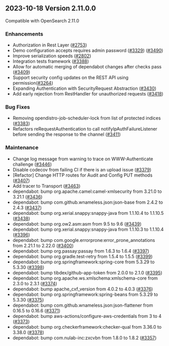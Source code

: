 ## 2023-10-18 Version 2.11.0.0

Compatible with OpenSearch 2.11.0

### Enhancements
* Authorization in Rest Layer ([#2753](https://github.com/opensearch-project/security/pull/2753))
* Demo configuration accepts requires admin password ([#3329](https://github.com/opensearch-project/security/pull/3329)) ([#3490](https://github.com/opensearch-project/security/pull/3490))
* Improve serialization speeds ([#2802](https://github.com/opensearch-project/security/pull/2802))
* Integration tests framework ([#3388](https://github.com/opensearch-project/security/pull/3388))
* Allow for automatic merging of dependabot changes after checks pass ([#3409](https://github.com/opensearch-project/security/pull/3409))
* Support security config updates on the REST API using permission([#3264](https://github.com/opensearch-project/security/pull/3264))
* Expanding Authentication with SecurityRequest Abstraction ([#3430](https://github.com/opensearch-project/security/pull/3430))
* Add early rejection from RestHandler for unauthorized requests ([#3418](https://github.com/opensearch-project/security/pull/3418))

### Bug Fixes
* Removing opendistro-job-scheduler-lock from list of protected indices ([#3383](https://github.com/opensearch-project/security/pull/3383))
* Refactors reRequestAuthentication to call notifyIpAuthFailureListener before sending the response to the channel ([#3411](https://github.com/opensearch-project/security/pull/3411))

### Maintenance
* Change log message from warning to trace on WWW-Authenticate challenge ([#3446](https://github.com/opensearch-project/security/pull/3446))
* Disable codecov from failing CI if there is an upload issue ([#3379](https://github.com/opensearch-project/security/pull/3379))
* [Refactor] Change HTTP routes for Audit and Config PUT methods   ([#3407](https://github.com/opensearch-project/security/pull/3407))
* Add tracer to Transport ([#3463](https://github.com/opensearch-project/security/pull/3463))
* dependabot: bump org.apache.camel:camel-xmlsecurity from 3.21.0 to 3.21.1 ([#3436](https://github.com/opensearch-project/security/pull/3436))
* dependabot: bump com.github.wnameless.json:json-base from 2.4.2 to 2.4.3 ([#3437](https://github.com/opensearch-project/security/pull/3437))
* dependabot: bump org.xerial.snappy:snappy-java from 1.1.10.4 to 1.1.10.5 ([#3438](https://github.com/opensearch-project/security/pull/3438))
* dependabot: bump org.ow2.asm:asm from 9.5 to 9.6 ([#3439](https://github.com/opensearch-project/security/pull/3439))
* dependabot: bump org.xerial.snappy:snappy-java from 1.1.10.3 to 1.1.10.4 ([#3396](https://github.com/opensearch-project/security/pull/3396))
* dependabot: bump com.google.errorprone:error_prone_annotations from 2.21.1 to 2.22.0 ([#3400](https://github.com/opensearch-project/security/pull/3400))
* dependabot: bump org.passay:passay from 1.6.3 to 1.6.4 ([#3397](https://github.com/opensearch-project/security/pull/3397))
* dependabot: bump org.gradle.test-retry from 1.5.4 to 1.5.5 ([#3399](https://github.com/opensearch-project/security/pull/3399))
* dependabot: bump org.springframework:spring-core from 5.3.29 to 5.3.30 ([#3398](https://github.com/opensearch-project/security/pull/3398))
* dependabot: bump tibdex/github-app-token from 2.0.0 to 2.1.0 ([#3395](https://github.com/opensearch-project/security/pull/3395))
* dependabot: bump org.apache.ws.xmlschema:xmlschema-core from 2.3.0 to 2.3.1 ([#3374](https://github.com/opensearch-project/security/pull/3374))
* dependabot: bump apache_cxf_version from 4.0.2 to 4.0.3 ([#3376](https://github.com/opensearch-project/security/pull/3376))
* dependabot: bump org.springframework:spring-beans from 5.3.29 to 5.3.30 ([#3375](https://github.com/opensearch-project/security/pull/3375))
* dependabot: bump com.github.wnameless.json:json-flattener from 0.16.5 to 0.16.6 ([#3371](https://github.com/opensearch-project/security/pull/3371))
* dependabot: bump aws-actions/configure-aws-credentials from 3 to 4 ([#3373](https://github.com/opensearch-project/security/pull/3373))
* dependabot: bump org.checkerframework:checker-qual from 3.36.0 to 3.38.0 ([#3378](https://github.com/opensearch-project/security/pull/3378))
* dependabot: bump com.nulab-inc:zxcvbn from 1.8.0 to 1.8.2 ([#3357](https://github.com/opensearch-project/security/pull/3357))